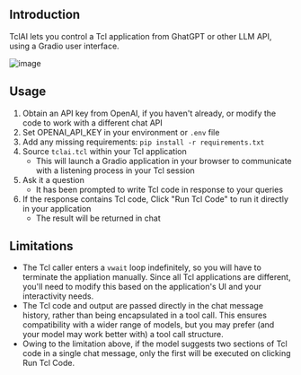 ## Introduction
TclAI lets you control a Tcl application from GhatGPT or other LLM API, using a Gradio user interface.

![image](https://github.com/user-attachments/assets/86f5d0d5-903f-490e-9193-505b2691ef2c)

## Usage
1. Obtain an API key from OpenAI, if you haven't already, or modify the code to work with a different chat API
2. Set OPENAI_API_KEY in your environment or `.env` file
3. Add any missing requirements: `pip install -r requirements.txt`
4. Source `tclai.tcl` within your Tcl application
   - This will launch a Gradio application in your browser to communicate with a listening process in your Tcl session
5. Ask it a question
   - It has been prompted to write Tcl code in response to your queries
6. If the response contains Tcl code, Click "Run Tcl Code" to run it directly in your application
   - The result will be returned in chat
  
## Limitations
- The Tcl caller enters a `vwait` loop indefinitely, so you will have to terminate the appliation manually. Since all Tcl applications are different, you'll need to modify this based on the application's UI and your interactivity needs.
- The Tcl code and output are passed directly in the chat message history, rather than being encapsulated in a tool call. This ensures compatibility with a wider range of models, but you may prefer (and your model may work better with) a tool call structure.
- Owing to the limitation above, if the model suggests two sections of Tcl code in a single chat message, only the first will be executed on clicking Run Tcl Code.

